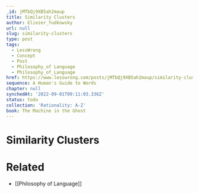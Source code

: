 ```yaml
---
_id: jMTbQj9XB5ah2maup
title: Similarity Clusters
author: Eliezer_Yudkowsky
url: null
slug: similarity-clusters
type: post
tags:
  - LessWrong
  - Concept
  - Post
  - Philosophy_of Language
  - Philosophy_of_Language
href: https://www.lesswrong.com/posts/jMTbQj9XB5ah2maup/similarity-clusters
sequence: A Human's Guide to Words
chapter: null
synchedAt: '2022-09-01T09:11:03.336Z'
status: todo
collection: 'Rationality: A-Z'
book: The Machine in the Ghost
---
```


# Similarity Clusters


# Related

- [[Philosophy of Language]]